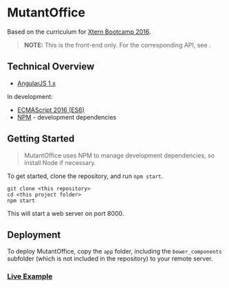 # MutantOffice

Based on the curriculum for [Xtern Bootcamp 2016](http://bootcamp16.getfretless.com/).

> **NOTE:** This is the front-end only. For the corresponding API, see []().

## Technical Overview

* [AngularJS 1.x](https://angularjs.org/)

In development:
* [ECMAScript 2016 (ES6)](http://es6-features.org/)
* [NPM](https://github.com/npm/npm) - development dependencies


## Getting Started

> MutantOffice uses NPM to manage development dependencies, so install Node if necessary.

To get started, clone the repository, and run `npm start`.

```shell
git clone <this repository>
cd <this project folder>
npm start
```

This will start a web server on port 8000.

## Deployment

To deploy MutantOffice, copy the `app` folder, including the `bower_components` subfolder (which is not included in the repository) to your remote server.

### [Live Example]()

